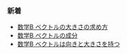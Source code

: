### 新着

- [数学B ベクトルの大きさの求め方](?scene=hs_mathb_vector_03)
- [数学B ベクトルの成分](?scene=hs_mathb_vector_02)
- [数学B ベクトルは向きと大きさを持つ](?scene=hs_mathb_vector_01)